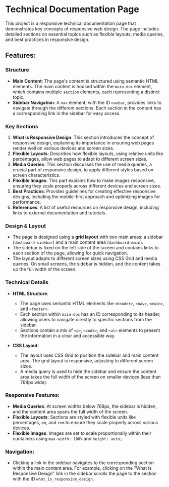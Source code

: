 # Technical Documentation Page

This project is a responsive technical documentation page that demonstrates key concepts of responsive web design. The page includes detailed sections on essential topics such as flexible layouts, media queries, and best practices in responsive design.

## Features:

### Structure
- **Main Content**: The page's content is structured using semantic HTML elements. The main content is housed within the `main-doc` element, which contains multiple `section` elements, each representing a distinct topic.
- **Sidebar Navigation**: A `nav` element, with the ID `navbar`, provides links to navigate through the different sections. Each section in the content has a corresponding link in the sidebar for easy access.

### Key Sections
1. **What is Responsive Design**: This section introduces the concept of responsive design, explaining its importance in ensuring web pages render well on various devices and screen sizes.
2. **Flexible Layouts**: Describes how flexible layouts, using relative units like percentages, allow web pages to adapt to different screen sizes.
3. **Media Queries**: This section discusses the use of media queries, a crucial part of responsive design, to apply different styles based on screen characteristics.
4. **Flexible Images**: This part explains how to make images responsive, ensuring they scale properly across different devices and screen sizes.
5. **Best Practices**: Provides guidelines for creating effective responsive designs, including the mobile-first approach and optimizing images for performance.
6. **References**: A list of useful resources on responsive design, including links to external documentation and tutorials.

### Design & Layout
- The page is designed using a **grid layout** with two main areas: a sidebar (`dashboard-sidebar`) and a main content area (`dashboard-main`).
- The sidebar is fixed on the left side of the screen and contains links to each section of the page, allowing for quick navigation.
- The layout adapts to different screen sizes using CSS Grid and media queries. On small screens, the sidebar is hidden, and the content takes up the full width of the screen.

### Technical Details
- **HTML Structure**: 
  - The page uses semantic HTML elements like `<header>`, `<nav>`, `<main>`, and `<footer>`.
  - Each section within `main-doc` has an ID corresponding to its header, allowing users to navigate directly to specific sections from the sidebar.
  - Sections contain a mix of `<p>`, `<code>`, and `<ul>` elements to present the information in a clear and accessible way.
  
- **CSS Layout**: 
  - The layout uses CSS Grid to position the sidebar and main content area. The grid layout is responsive, adjusting to different screen sizes.
  - A media query is used to hide the sidebar and ensure the content area takes the full width of the screen on smaller devices (less than 768px wide).

### Responsive Features:
- **Media Queries**: At screen widths below 768px, the sidebar is hidden, and the content area spans the full width of the screen.
- **Flexible Layouts**: Sections are styled with flexible units like percentages, `em`, and `rem` to ensure they scale properly across various devices.
- **Flexible Images**: Images are set to scale proportionally within their containers using `max-width: 100%` and `height: auto;`.

### Navigation:
- Clicking a link in the sidebar navigates to the corresponding section within the main content area. For example, clicking on the "What is Responsive Design" link in the sidebar scrolls the page to the section with the ID `what_is_responsive_design`.
